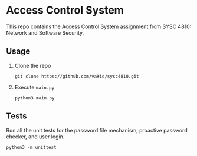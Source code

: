 # Access Control System
This repo contains the Access Control System assignment from SYSC 4810: Network and Software Security. 

## Usage
1. Clone the repo
   ```
   git clone https://github.com/va9id/sysc4810.git
   ```
2. Execute `main.py`
   ```
   python3 main.py
   ```

## Tests
Run all the unit tests for the password file mechanism, proactive password checker, and user login. 
```python
python3 -m unittest
```
